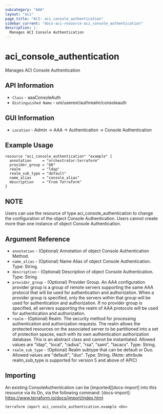 ```yaml
---
subcategory: "AAA"
layout: "aci"
page_title: "ACI: aci_console_authentication"
sidebar_current: "docs-aci-resource-aci_console_authentication"
description: |-
  Manages ACI Console Authentication
---
```


# aci_console_authentication #

Manages ACI Console Authentication

## API Information ##

* `Class` - aaaConsoleAuth
* `Distinguished Name` - uni/userext/authrealm/consoleauth

## GUI Information ##

* `Location` - Admin -> AAA -> Authentication -> Console Authentication


## Example Usage ##

```hcl
resource "aci_console_authentication" "example" {
  annotation     = "orchestrator:terraform"
  provider_group = "60"
  realm          = "ldap"
  realm_sub_type = "default"
  name_alias     = "console_alias"
  description    = "From Terraform"
}
```

## NOTE ##
Users can use the resource of type aci_console_authentication to change the configuration of the object Console Authentication. Users cannot create more than one instance of object Console Authentication.

## Argument Reference ##

* `annotation` - (Optional) Annotation of object Console Authentication Method.
* `name_alias` - (Optional) Name Alias of object Console Authentication. Type: String.
* `description` - (Optional) Description of object Console Authentication. Type: String.
* `provider_group` - (Optional) Provider Group. An AAA configuration provider group is a group of remote servers supporting the same AAA protocol that will be used for authentication and authorization. When a provider group is specified, only the servers within that group will be used for authentication and authorization. If no provider group is specified, all servers supporting the realm of AAA protocols will be used for authentication and authorization.
* `realm` - (Optional) Realm. The security method for processing authentication and authorization requests. The realm allows the protected resources on the associated server to be partitioned into a set of protection spaces, each with its own authentication authorization database. This is an abstract class and cannot be instantiated. Allowed values are "ldap", "local", "radius", "rsa", "saml", "tacacs". Type: String.
* `realm_sub_type` - (Optional) Realm subtype that can be default or Duo. Allowed values are "default", "duo". Type: String. (Note: attribute realm_sub_type is supported for version 5 and above of APIC)


## Importing ##

An existing ConsoleAuthentication can be [imported][docs-import] into this resource via its Dn, via the following command:
[docs-import]: https://www.terraform.io/docs/import/index.html


```
terraform import aci_console_authentication.example <Dn>
```